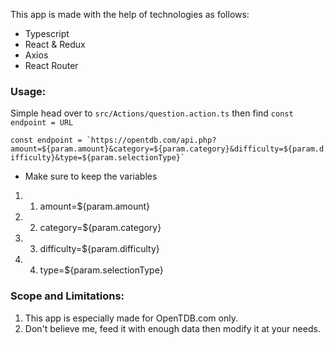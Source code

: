 This app is made with the help of technologies as follows:
* Typescript
* React & Redux
* Axios
* React Router

### Usage:
Simple head over to ```src/Actions/question.action.ts```
then find ```const endpoint = URL```

```const endpoint = `https://opentdb.com/api.php?amount=${param.amount}&category=${param.category}&difficulty=${param.difficulty}&type=${param.selectionType}` ```
* Make sure to keep the variables
1. 1. amount=${param.amount}
2. 2. category=${param.category}
3. 3. difficulty=${param.difficulty}
4. 4. type=${param.selectionType}

### Scope and Limitations:
1. This app is especially made for OpenTDB.com only.
2. Don't believe me, feed it with enough data then modify it at your needs.